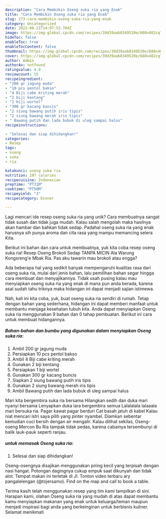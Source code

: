 ```yaml
---
description: "Cara Membikin Oseng suka ria yang Enak"
title: "Cara Membikin Oseng suka ria yang Enak"
slug: 273-cara-membikin-oseng-suka-ria-yang-enak
category: Uncategorized
date: 2022-08-21T14:07:53.784Z
image: https://img-global.cpcdn.com/recipes/39d39aab8349520e/680x482cq70/oseng-suka-ria-foto-resep-utama.jpg
hideToc: false
enableToc: true
enableTocContent: false
thumbnail: https://img-global.cpcdn.com/recipes/39d39aab8349520e/680x482cq70/oseng-suka-ria-foto-resep-utama.jpg
cover: https://img-global.cpcdn.com/recipes/39d39aab8349520e/680x482cq70/oseng-suka-ria-foto-resep-utama.jpg
author: Admin
authorAv: notfound
ratingvalue: 4.9
reviewcount: 15
recipeingredient:
- "200 gr jagung muda"
- "10 pcs pentol bakso"
- "4 Biji cabe kriting merah"
- "2 biji kentang"
- "1 biji wortel"
- "300 gr kacang buncis"
- "2 siung bawang putih iris tipis"
- "2 siung bawang merah iris tipis"
- " Bawang putih dan lada bubuk di uleg sampai halus"
recipeinstructions:

- "Selesai dan siap dihidangkan!"
categories:
- Resep
tags:
- oseng
- suka
- ria

katakunci: oseng suka ria 
nutrition: 197 calories
recipecuisine: Indonesian
preptime: "PT31M"
cooktime: "PT50M"
recipeyield: "3"
recipecategory: Dinner

---
```





Lagi mencari ide resep oseng suka ria yang unik? Cara membuatnya sangat tidak susah dan tidak juga mudah. Kalau salah mengolah maka hasilnya akan hambar dan bahkan tidak sedap. Padahal oseng suka ria yang enak harusnya sih punya aroma dan cita rasa yang mampu memancing selera Kita.





Berikut ini bahan dan cara untuk membuatnya, yuk kita coba resep oseng suka ria! Resep Oseng Brokoli Sedap TANPA MICIN Ala Warung Kongsreng&#39;e Mbak Ria. Pas aku tawarin mau brokoli atau engga?

Ada beberapa hal yang sedikit banyak mempengaruhi kualitas rasa dari oseng suka ria, mulai dari jenis bahan, lalu pemilihan bahan segar hingga cara membuat dan menyajikannya. Tidak usah pusing kalau mau menyiapkan oseng suka ria yang enak di mana pun anda berada, karena asal sudah tahu triknya maka hidangan ini dapat menjadi sajian istimewa.






Nah, kali ini kita coba, yuk, buat oseng suka ria sendiri di rumah. Tetap dengan bahan yang sederhana, hidangan ini dapat memberi manfaat untuk membantu menjaga kesehatan tubuh kita. Anda dapat menyiapkan Oseng suka ria menggunakan 9 bahan dan 0 tahap pembuatan. Berikut ini cara untuk membuat hidangannya.

<!--inarticleads1-->

##### Bahan-bahan dan bumbu yang digunakan dalam menyiapkan Oseng suka ria:

1. Ambil 200 gr jagung muda
1. Persiapkan 10 pcs pentol bakso
1. Ambil 4 Biji cabe kriting merah
1. Gunakan 2 biji kentang
1. Persiapkan 1 biji wortel
1. Gunakan 300 gr kacang buncis
1. Siapkan 2 siung bawang putih iris tipis
1. Gunakan 2 siung bawang merah iris tipis
1. Ambil  Bawang putih dan lada bubuk di uleg sampai halus


Mari kita bergembira suka ria bersama Hilangkan sedih dan duka mari nyanyi bersama Lenyapkan duka lara bergembira semua Lalalalala lalaaala mari bersuka ria. Pagar kawat pagar berduri Cat basah jatuh di kabel Kalau niat mencari istri saya pilih yang pinter nyambel. Diamkan sebentar kemudian cuci bersih dengan air mengalir. Kalau dilihat sekilas, Oseng-oseng Mercon Bu Ria tampak tidak pedas, karena cabainya tersembunyi di balik lauk-pauk seperti ranjau. 

<!--inarticleads2-->

#####  untuk memasak Oseng suka ria:


1. Selesai dan siap dihidangkan!

Oseng-osengnya disajikan menggunakan piring kecil yang terpisah dengan nasi hangat. Potongan dagingnya cukup empuk saat dikunyah dan tidak alot. Tempat makan ini terletak di Jl. Tonton video terbaru ary pangalelengan (@tojersamo). Find on the map and call to book a table. 

Terima kasih telah menggunakan resep yang tim kami tampilkan di sini. Harapan kami, olahan Oseng suka ria yang mudah di atas dapat membantu kamu menyiapkan makanan yang enak untuk keluarga/teman maupun menjadi inspirasi bagi anda yang berkeinginan untuk berbisnis kuliner. Selamat menikmati
